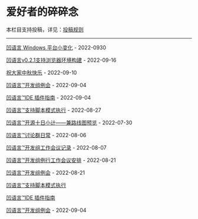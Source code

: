 # 爱好者的碎碎念

本栏目支持投稿，详见：[投稿规则](submission_rules.md)

---

[凹语言 Windows 平台小变化](st0012.md) - 2022-0930

[凹语言v0.2.1支持浏览器环境构建](st0011.md) - 2022-09-16

[祝大家中秋快乐](st0010.md) - 2022-09-10

[凹语言™开发组例会](st0009.md) - 2022-09-04

[凹语言™IDE 插件指南](st0008.md) - 2022-09-04

[凹语言™支持脚本模式执行](st0007.md) - 2022-08-27

[凹语言™开源十日小计——兼路线图预览](st0002.md) - 2022-07-30

[凹语言™讨论群日常](st0003.md) - 2022-08-06

[凹语言™开发组工作会议记录](st0004.md) - 2022-08-07

[凹语言™开发组例行工作会议安排](st0005.md) - 2022-08-21

[凹语言™开发组例会](st0006.md) - 2022-08-21

[凹语言™支持脚本模式执行](st0007.md)

[凹语言™IDE 插件指南](st0008.md)

[凹语言™开发组例会](st0009.md) - 2022-09-04
